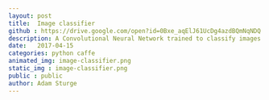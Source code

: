 ```yaml
---
layout: post
title:  Image classifier
github : https://drive.google.com/open?id=0Bxe_aqElJ61UcDg4azdBQmNqNDQ
description: A Convolutional Neural Network trained to classify images as part of a class wide competition. Heavilty utilized transfer learning from major CNNs. Also features a comparision to a simple Support Vector Machine.
date:   2017-04-15
categories: python caffe
animated_img: image-classifier.png
static_img : image-classifier.png
public : public
author: Adam Sturge
---
```



